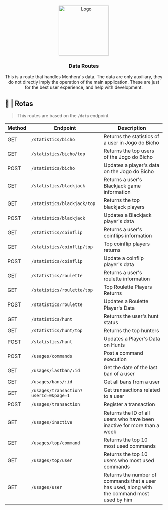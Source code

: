 <br />
<p align="center">
  <a href="https://github.com/ySnoopyDogy/Menhera-Tools">
    <img src="https://i.imgur.com/jjgBki0.png" alt="Logo" width="160" height="160">
  </a>

  <h3 align="center"> Data Routes </h3>

  <p align="center">
    This is a route that handles Menhera's data. The data are only auxiliary, they do not directly imply the operation of the main application. These are just for the best user experience, and help with development.
    <br />
  </p>
</p>

## 🔀 | Rotas

> This routes are based on the `/data` endpoint.

| Method | Endpoint                         | Description                                                                                  |
| ------ | -------------------------------- | -------------------------------------------------------------------------------------------- |
| GET    | `/statistics/bicho`              | Returns the statistics of a user in Jogo do Bicho                                            |
| GET    | `/statistics/bicho/top`          | Returns the top users of the Jogo do Bicho                                                   |
| POST   | `/statistics/bicho`              | Updates a player's data on the Jogo do Bicho                                                 |
| GET    | `/statistics/blackjack`          | Returns a user's Blackjack game information                                                  |
| GET    | `/statistics/blackjack/top`      | Returns the top blackjack players                                                            |
| POST   | `/statistics/blackjack`          | Updates a Blackjack player's data                                                            |
| GET    | `/statistics/coinflip`           | Returns a user's coinflips information                                                       |
| GET    | `/statistics/coinflip/top`       | Top coinflip players returns                                                                 |
| POST   | `/statistics/coinflip`           | Update a coinflip player's data                                                              |
| GET    | `/statistics/roulette`           | Returns a user's roulette information                                                        |
| GET    | `/statistics/roulette/top`       | Top Roulette Players Returns                                                                 |
| POST   | `/statistics/roulette`           | Updates a Roulette Player's Data                                                             |
| GET    | `/statistics/hunt`               | Returns the user's hunt status                                                               |
| GET    | `/statistics/hunt/top`           | Returns the top hunters                                                                      |
| POST   | `/statistics/hunt`               | Updates a Player's Data on Hunts                                                             |
| POST   | `/usages/commands`               | Post a command execution                                                                     |
| GET    | `/usages/lastban/:id`            | Get the date of the last ban of a user |
| GET    | `/usages/bans/:id`               | Get all bans from a user |
| GET    | `/usages/transaction?userId=0&page=1`            |Get transactions related to a user |
| POST    | `/usages/transaction`               | Register a transaction |
| GET    | `/usages/inactive`               | Returns the ID of all users who have been inactive for more than a week                      |
| GET    | `/usages/top/command`            | Returns the top 10 most used commands                                                        |
| GET    | `/usages/top/user`               | Returns the top 10 users who most used commands                                              |
| GET    | `/usages/user`                   | Returns the number of commands that a user has used, along with the command most used by him |
